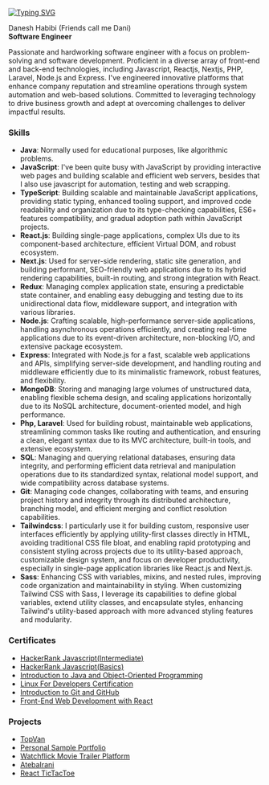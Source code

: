 [![Typing SVG](https://readme-typing-svg.demolab.com?font=JetBrains+Mono&weight=500&letterSpacing=2px&duration=4000&pause=1000&color=C5F467&width=435&lines=Hello!+I'm+Danesh+Habibi)](https://github.com/s1rbl4ck)

Danesh Habibi (Friends call me Dani) <br>
**Software Engineer**
<br>

Passionate and hardworking software engineer with a focus on problem-solving and software development. Proficient in a diverse array of front-end and back-end technologies, including Javascript, Reactjs, Nextjs, PHP, Laravel, Node.js and Express. I've engineered innovative platforms that enhance company reputation and streamline operations through system automation and web-based solutions. Committed to leveraging technology to drive business growth and adept at overcoming challenges to deliver impactful results.

### **Skills**
- **Java**: Normally used for educational purposes, like algorithmic problems.
- **JavaScript**: I've been quite busy with JavaScript by providing interactive web pages and building scalable and efficient web servers, besides that I also use javascript for automation, testing and web scrapping.
- **TypeScript**: Building scalable and maintainable JavaScript applications, providing static typing, enhanced tooling support, and improved code readability and organization due to its type-checking capabilities, ES6+ features compatibility, and gradual adoption path within JavaScript projects.
- **React.js**: Building single-page applications, complex UIs due to its component-based architecture, efficient Virtual DOM, and robust ecosystem.
- **Next.js**: Used for server-side rendering, static site generation, and building performant, SEO-friendly web applications due to its hybrid rendering capabilities, built-in routing, and strong integration with React.
- **Redux**: Managing complex application state, ensuring a predictable state container, and enabling easy debugging and testing due to its unidirectional data flow, middleware support, and integration with various libraries.
- **Node.js**: Crafting scalable, high-performance server-side applications, handling asynchronous operations efficiently, and creating real-time applications due to its event-driven architecture, non-blocking I/O, and extensive package ecosystem.
- **Express**: Integrated with Node.js for a fast, scalable web applications and APIs, simplifying server-side development, and handling routing and middleware efficiently due to its minimalistic framework, robust features, and flexibility.
- **MongoDB**: Storing and managing large volumes of unstructured data, enabling flexible schema design, and scaling applications horizontally due to its NoSQL architecture, document-oriented model, and high performance.
- **Php, Laravel**: Used for building robust, maintainable web applications, streamlining common tasks like routing and authentication, and ensuring a clean, elegant syntax due to its MVC architecture, built-in tools, and extensive ecosystem.
- **SQL**: Managing and querying relational databases, ensuring data integrity, and performing efficient data retrieval and manipulation operations due to its standardized syntax, relational model support, and wide compatibility across database systems.
- **Git**: Managing code changes, collaborating with teams, and ensuring project history and integrity through its distributed architecture, branching model, and efficient merging and conflict resolution capabilities.
- **Tailwindcss**: I particularly use it for building custom, responsive user interfaces efficiently by applying utility-first classes directly in HTML, avoiding traditional CSS file bloat, and enabling rapid prototyping and consistent styling across projects due to its utility-based approach, customizable design system, and focus on developer productivity, especially in single-page application libraries like React.js and Next.js.
- **Sass**: Enhancing CSS with variables, mixins, and nested rules, improving code organization and maintainability in styling. When customizing Tailwind CSS with Sass, I leverage its capabilities to define global variables, extend utility classes, and encapsulate styles, enhancing Tailwind's utility-based approach with more advanced styling features and modularity.

### **Certificates**
- [HackerRank Javascript(Intermediate)](https://www.hackerrank.com/certificates/35d53b3872dc)
- [HackerRank Javascript(Basics)](https://www.hackerrank.com/certificates/fdd229708247)
- [Introduction to Java and Object-Oriented Programming](https://www.coursera.org/account/accomplishments/certificate/5U26JHBS8LNA)
- [Linux For Developers Certification](https://www.coursera.org/account/accomplishments/certificate/DBSLZ4ZWXQ2N)
- [Introduction to Git and GitHub ](https://www.coursera.org/account/accomplishments/certificate/XVF4PD8CTTUU)
- [Front-End Web Development with React](https://www.coursera.org/account/accomplishments/certificate/2D2YVHQESQCW)

### **Projects**
- [TopVan](https://topvan.ch/)
- [Personal Sample Portfolio](https://s1rbl4ck.vercel.app/)
- [Watchflick Movie Trailer Platform](https://watchflick.vercel.app/)
- [AtebaIrani](https://atebairani.ir)
- [React TicTacToe](https://tictactoe-s1rbl4ck.netlify.app/)
